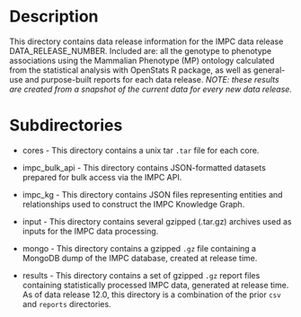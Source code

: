 # Description
This directory contains data release information 
for the IMPC data release DATA_RELEASE_NUMBER. Included are: 
all the genotype to phenotype associations 
using the Mammalian Phenotype (MP) ontology 
calculated from the statistical analysis
with OpenStats R package, as well as general-use 
and purpose-built reports for each data release. 
_NOTE: these results are created from a snapshot 
of the current data for every new data release._

# Subdirectories
- cores - This directory contains a unix tar `.tar` file
  for each core.

- impc_bulk_api - This directory contains JSON-formatted
datasets prepared for bulk access via the IMPC API.

- impc_kg - This directory contains JSON files 
representing entities and relationships used to construct 
the IMPC Knowledge Graph.

- input - This directory contains several gzipped (.tar.gz) 
archives used as inputs for the IMPC data processing.

- mongo - This directory contains a gzipped `.gz` file
  containing a MongoDB dump of the IMPC database, created
  at release time.

- results - This directory contains a set of gzipped `.gz`
  report files containing statistically processed IMPC data,
  generated at release time. As of data release 12.0, this
  directory is a combination of the prior `csv` and `reports`
  directories.
